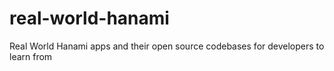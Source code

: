# real-world-hanami
Real World Hanami apps and their open source codebases for developers to learn from
